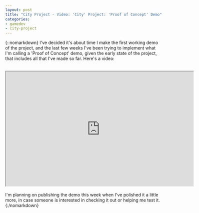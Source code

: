 ```yaml
---
layout: post
title: "City Project - Video: 'City' Project: 'Proof of Concept' Demo"
categories:
- gamedev
- city-project
---
```


{::nomarkdown}
I've decided it's about time I make the first working demo of the project, and the last few weeks I've been trying to implement what I'm calling a 'Proof of Concept' demo, given the early state of the project, that includes all that I've made so far. Here's a video:<br /><br /><div style="text-align: center;"><iframe height="367" src="http://www.youtube.com/embed/s3Gi4p4PZrM" width="600"></iframe></div><br />I'm planning on publishing the demo this week when I've polished it a little more, in case someone is interested in checking it out or helping me test it.
{:/nomarkdown}